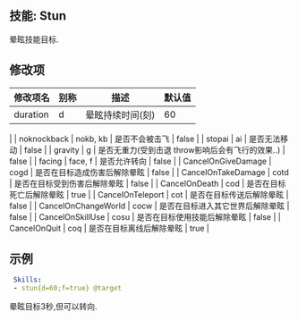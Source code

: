 技能: Stun
--------------------------

晕眩技能目标.

修改项
----------

| 修改项名 | 别称    | 描述                                                                                                    | 默认值 |
|-----------|------------|----------------------------------------------------------------------------------------------------------------|---------------|
| duration            | d       | 晕眩持续时间(刻)                   | 60  |
| 
| noknockback | nokb, kb | 是否不会被击飞 | false |
| stopai              | ai      | 是否无法移动                                                                              | false         |
| gravity             | g       | 是否无重力(受到击退 throw影响后会有飞行的效果..)                                                          | false         |
| facing              | face, f | 是否允许转向                                                 | false         |
| CancelOnGiveDamage  | cogd    | 是否在目标造成伤害后解除晕眩                             | false         |
| CancelOnTakeDamage  | cotd    | 是否在目标受到伤害后解除晕眩                                           | false         |
| CancelOnDeath       | cod     | 是否在目标死亡后解除晕眩                                                          | true          |
| CancelOnTeleport    | cot     | 是否在目标传送后解除晕眩 | false         |
| CancelOnChangeWorld | cocw    | 是否在目标进入其它世界后解除晕眩                 | false         |
| CancelOnSkillUse    | cosu    | 是否在目标使用技能后解除晕眩                  | false         |
| CancelOnQuit        | coq     | 是否在目标离线后解除晕眩                      | true          |

示例
--------

```yaml
 Skills:
 - stun{d=60;f=true} @target
```
晕眩目标3秒,但可以转向.
